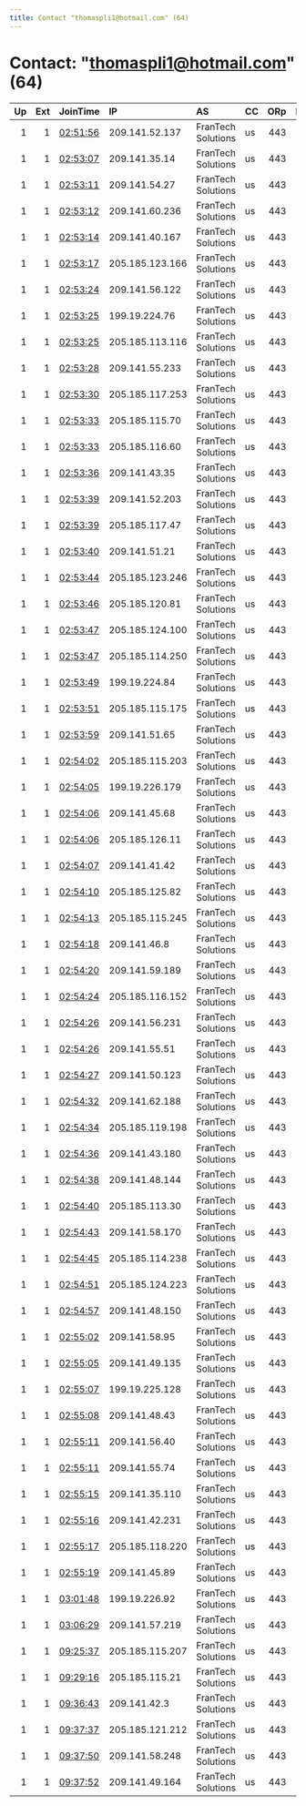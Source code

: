 ```yaml
---
title: Contact "thomaspli1@hotmail.com" (64)
---
```


# Contact: "thomaspli1@hotmail.com" (64)

|   Up |   Ext | JoinTime                                                                                            | IP              | AS                 | CC   |   ORp |   Dirp | OS    | Version   | Nickname   |   eFamMembers |
|-----:|------:|:----------------------------------------------------------------------------------------------------|:----------------|:-------------------|:-----|------:|-------:|:------|:----------|:-----------|--------------:|
|    1 |     1 | [02:51:56](https://metrics.torproject.org/rs.html#details/57FA1AE53957FA67EC022CBE9B68261EC5FAD724) | 209.141.52.137  | FranTech Solutions | us   |   443 |      0 | Linux | 0.2.9.17  | smell      |            85 |
|    1 |     1 | [02:53:07](https://metrics.torproject.org/rs.html#details/7D6E96CB5FB0B043CDAA3886EA08410F6D99535C) | 209.141.35.14   | FranTech Solutions | us   |   443 |      0 | Linux | 0.2.9.17  | smell      |            85 |
|    1 |     1 | [02:53:11](https://metrics.torproject.org/rs.html#details/8E028F0422A10953994C51D3C5FA8EDEC18F6931) | 209.141.54.27   | FranTech Solutions | us   |   443 |      0 | Linux | 0.2.9.17  | smell      |            85 |
|    1 |     1 | [02:53:12](https://metrics.torproject.org/rs.html#details/D7EB8F0275BEEC1E68E175B31775A59EBCA16C30) | 209.141.60.236  | FranTech Solutions | us   |   443 |      0 | Linux | 0.2.9.17  | smell      |            85 |
|    1 |     1 | [02:53:14](https://metrics.torproject.org/rs.html#details/AB6D728D2E430E1CC02AD5C28538BDA78F33CDA6) | 209.141.40.167  | FranTech Solutions | us   |   443 |      0 | Linux | 0.2.9.17  | smell      |            85 |
|    1 |     1 | [02:53:17](https://metrics.torproject.org/rs.html#details/C1FED6A5D03826AE9C9A317AAE370B6578662DE4) | 205.185.123.166 | FranTech Solutions | us   |   443 |      0 | Linux | 0.2.9.17  | smell      |            85 |
|    1 |     1 | [02:53:24](https://metrics.torproject.org/rs.html#details/18CF80F0AEC1F860EC69B36E8A80CDFE958E61F2) | 209.141.56.122  | FranTech Solutions | us   |   443 |      0 | Linux | 0.2.9.17  | smell      |            85 |
|    1 |     1 | [02:53:25](https://metrics.torproject.org/rs.html#details/C2A1C83A09AA7004A30BDC154AD1274BA26804A0) | 199.19.224.76   | FranTech Solutions | us   |   443 |      0 | Linux | 0.2.9.17  | smell      |            85 |
|    1 |     1 | [02:53:25](https://metrics.torproject.org/rs.html#details/C86498C8E9B6D0AF0E41D237676CC8F41BF52EEF) | 205.185.113.116 | FranTech Solutions | us   |   443 |      0 | Linux | 0.2.9.17  | smell      |            85 |
|    1 |     1 | [02:53:28](https://metrics.torproject.org/rs.html#details/497A3A05674FC9C934616561C35B377E6337D5AC) | 209.141.55.233  | FranTech Solutions | us   |   443 |      0 | Linux | 0.2.9.17  | smell      |            85 |
|    1 |     1 | [02:53:30](https://metrics.torproject.org/rs.html#details/2DF7D1B14732972DF51BFEDD66061CC7571E6DFA) | 205.185.117.253 | FranTech Solutions | us   |   443 |      0 | Linux | 0.2.9.17  | smell      |            85 |
|    1 |     1 | [02:53:33](https://metrics.torproject.org/rs.html#details/21C36D1FA20079C6101C55A99331BA2981124901) | 205.185.115.70  | FranTech Solutions | us   |   443 |      0 | Linux | 0.2.9.17  | smell      |            85 |
|    1 |     1 | [02:53:33](https://metrics.torproject.org/rs.html#details/46F1EF1F151E2294604437D874DC537F4979654A) | 205.185.116.60  | FranTech Solutions | us   |   443 |      0 | Linux | 0.2.9.17  | smell      |            85 |
|    1 |     1 | [02:53:36](https://metrics.torproject.org/rs.html#details/C762C3ABF5908C889B02E9C88872E7DA78D6337B) | 209.141.43.35   | FranTech Solutions | us   |   443 |      0 | Linux | 0.2.9.17  | smell      |            85 |
|    1 |     1 | [02:53:39](https://metrics.torproject.org/rs.html#details/88EF48756A248BABEB5C99EB91937EC74D4A755E) | 209.141.52.203  | FranTech Solutions | us   |   443 |      0 | Linux | 0.2.9.17  | smell      |            85 |
|    1 |     1 | [02:53:39](https://metrics.torproject.org/rs.html#details/B3F1D0AD3A2BB67E15DDAF4F442DDB60CA407A3C) | 205.185.117.47  | FranTech Solutions | us   |   443 |      0 | Linux | 0.2.9.17  | smell      |            85 |
|    1 |     1 | [02:53:40](https://metrics.torproject.org/rs.html#details/1C54DBBC4FC57C8BEEAC2645850FE8474130B26B) | 209.141.51.21   | FranTech Solutions | us   |   443 |      0 | Linux | 0.2.9.17  | smell      |            85 |
|    1 |     1 | [02:53:44](https://metrics.torproject.org/rs.html#details/8A908F9521F57A2D769CC38887FA0F2FB72CEF51) | 205.185.123.246 | FranTech Solutions | us   |   443 |      0 | Linux | 0.2.9.17  | smell      |            85 |
|    1 |     1 | [02:53:46](https://metrics.torproject.org/rs.html#details/42353AEAD5741831890C4994272237E5D26DF5AC) | 205.185.120.81  | FranTech Solutions | us   |   443 |      0 | Linux | 0.2.9.17  | smell      |            85 |
|    1 |     1 | [02:53:47](https://metrics.torproject.org/rs.html#details/4962BFC38D8F9C30335D13853BB7A9D881DE6A9F) | 205.185.124.100 | FranTech Solutions | us   |   443 |      0 | Linux | 0.2.9.17  | smell      |            85 |
|    1 |     1 | [02:53:47](https://metrics.torproject.org/rs.html#details/B118ADCA13D405AD4292A09B5113199A339A8BDC) | 205.185.114.250 | FranTech Solutions | us   |   443 |      0 | Linux | 0.2.9.17  | smell      |            85 |
|    1 |     1 | [02:53:49](https://metrics.torproject.org/rs.html#details/8248E4BC1E6FCE9ABD7E7C49DB50A730E1933ECD) | 199.19.224.84   | FranTech Solutions | us   |   443 |      0 | Linux | 0.2.9.17  | smell      |            85 |
|    1 |     1 | [02:53:51](https://metrics.torproject.org/rs.html#details/969618E021BB44A2D3D7143381C25256DA252542) | 205.185.115.175 | FranTech Solutions | us   |   443 |      0 | Linux | 0.2.9.17  | smell      |            85 |
|    1 |     1 | [02:53:59](https://metrics.torproject.org/rs.html#details/C42409C502C2A6A40E26C7A6DA4CBABCEEF44284) | 209.141.51.65   | FranTech Solutions | us   |   443 |      0 | Linux | 0.2.9.17  | smell      |            85 |
|    1 |     1 | [02:54:02](https://metrics.torproject.org/rs.html#details/E32AA8D357807C76AEBDD55898A9EB9AD9B4CD12) | 205.185.115.203 | FranTech Solutions | us   |   443 |      0 | Linux | 0.2.9.17  | smell      |            85 |
|    1 |     1 | [02:54:05](https://metrics.torproject.org/rs.html#details/F02389D5265D381FBF020FF955CAC64CDFE1B4B2) | 199.19.226.179  | FranTech Solutions | us   |   443 |      0 | Linux | 0.2.9.17  | smell      |            85 |
|    1 |     1 | [02:54:06](https://metrics.torproject.org/rs.html#details/53D295DE9FA7496AF55944BA7B0217D27C30BE61) | 209.141.45.68   | FranTech Solutions | us   |   443 |      0 | Linux | 0.2.9.17  | smell      |            85 |
|    1 |     1 | [02:54:06](https://metrics.torproject.org/rs.html#details/D35BEC9022FC58F532E36C60A630C65EA7F935A9) | 205.185.126.11  | FranTech Solutions | us   |   443 |      0 | Linux | 0.2.9.17  | smell      |            85 |
|    1 |     1 | [02:54:07](https://metrics.torproject.org/rs.html#details/DAAAF5BDFE2C3EC79D043C337CC84A2E09AC8B09) | 209.141.41.42   | FranTech Solutions | us   |   443 |      0 | Linux | 0.2.9.17  | smell      |            85 |
|    1 |     1 | [02:54:10](https://metrics.torproject.org/rs.html#details/765C148058AC2BE0FFFA97516E0BF0BE945D7A5E) | 205.185.125.82  | FranTech Solutions | us   |   443 |      0 | Linux | 0.2.9.17  | smell      |            85 |
|    1 |     1 | [02:54:13](https://metrics.torproject.org/rs.html#details/9A6B76B67D8B509457424ADA744EC4990E234E7C) | 205.185.115.245 | FranTech Solutions | us   |   443 |      0 | Linux | 0.2.9.17  | smell      |            85 |
|    1 |     1 | [02:54:18](https://metrics.torproject.org/rs.html#details/9A1FBBAADC74BE7289ADA435769E5AF383C7D086) | 209.141.46.8    | FranTech Solutions | us   |   443 |      0 | Linux | 0.2.9.17  | smell      |            85 |
|    1 |     1 | [02:54:20](https://metrics.torproject.org/rs.html#details/35E2FB2D30CAA62EBF1859954C8268C35030B9D0) | 209.141.59.189  | FranTech Solutions | us   |   443 |      0 | Linux | 0.2.9.17  | smell      |            85 |
|    1 |     1 | [02:54:24](https://metrics.torproject.org/rs.html#details/81BE2E4239D64B6466DE9C5839FC417AC0AAACE6) | 205.185.116.152 | FranTech Solutions | us   |   443 |      0 | Linux | 0.2.9.17  | smell      |            85 |
|    1 |     1 | [02:54:26](https://metrics.torproject.org/rs.html#details/4B7A965D2171E95F8F20AD67A08540CF128D40E3) | 209.141.56.231  | FranTech Solutions | us   |   443 |      0 | Linux | 0.2.9.17  | smell      |            85 |
|    1 |     1 | [02:54:26](https://metrics.torproject.org/rs.html#details/D603522C13FA0074E2A7589CE1DEDF70CF057FA2) | 209.141.55.51   | FranTech Solutions | us   |   443 |      0 | Linux | 0.2.9.17  | smell      |            85 |
|    1 |     1 | [02:54:27](https://metrics.torproject.org/rs.html#details/081BBFFCFD07CE25CEE911E35BBE18C8039F3BB7) | 209.141.50.123  | FranTech Solutions | us   |   443 |      0 | Linux | 0.2.9.17  | smell      |            85 |
|    1 |     1 | [02:54:32](https://metrics.torproject.org/rs.html#details/67895D17BCC7DA111AC2E0F1F348B99B1E4B5A91) | 209.141.62.188  | FranTech Solutions | us   |   443 |      0 | Linux | 0.2.9.17  | smell      |            85 |
|    1 |     1 | [02:54:34](https://metrics.torproject.org/rs.html#details/EF6F2C106774136FE83D65E9D1FD483EAD8DAC9C) | 205.185.119.198 | FranTech Solutions | us   |   443 |      0 | Linux | 0.2.9.17  | smell      |            85 |
|    1 |     1 | [02:54:36](https://metrics.torproject.org/rs.html#details/987F0559BC2EEA0E2177CE7B9A3BD9A89505BCC8) | 209.141.43.180  | FranTech Solutions | us   |   443 |      0 | Linux | 0.2.9.17  | smell      |            85 |
|    1 |     1 | [02:54:38](https://metrics.torproject.org/rs.html#details/D6A7405E817AADEFCACA4DE906DBF0806AB1E04C) | 209.141.48.144  | FranTech Solutions | us   |   443 |      0 | Linux | 0.2.9.17  | smell      |            85 |
|    1 |     1 | [02:54:40](https://metrics.torproject.org/rs.html#details/BAD7F864B7FEDCCDDB02318583CBD2B608234FC0) | 205.185.113.30  | FranTech Solutions | us   |   443 |      0 | Linux | 0.2.9.17  | smell      |            85 |
|    1 |     1 | [02:54:43](https://metrics.torproject.org/rs.html#details/BA345DBBDDCA9EB7C9EC08B0286CB7E9F5133374) | 209.141.58.170  | FranTech Solutions | us   |   443 |      0 | Linux | 0.2.9.17  | smell      |            85 |
|    1 |     1 | [02:54:45](https://metrics.torproject.org/rs.html#details/E6CC29B4B50CF3A87D5143B021146FCB9D100201) | 205.185.114.238 | FranTech Solutions | us   |   443 |      0 | Linux | 0.2.9.17  | smell      |            85 |
|    1 |     1 | [02:54:51](https://metrics.torproject.org/rs.html#details/6719266C82A940346C063856F13044AA75E23128) | 205.185.124.223 | FranTech Solutions | us   |   443 |      0 | Linux | 0.2.9.17  | smell      |            85 |
|    1 |     1 | [02:54:57](https://metrics.torproject.org/rs.html#details/DCE47735CBDCA125DC94A116ACAA3BEF654F2FCC) | 209.141.48.150  | FranTech Solutions | us   |   443 |      0 | Linux | 0.2.9.17  | smell      |            85 |
|    1 |     1 | [02:55:02](https://metrics.torproject.org/rs.html#details/682CBD1BE025556462A669E2EE5C44B972E0AF3F) | 209.141.58.95   | FranTech Solutions | us   |   443 |      0 | Linux | 0.2.9.17  | smell      |            85 |
|    1 |     1 | [02:55:05](https://metrics.torproject.org/rs.html#details/F08A20340C9431DE589D0682A2E5B867564B877E) | 209.141.49.135  | FranTech Solutions | us   |   443 |      0 | Linux | 0.2.9.17  | smell      |            85 |
|    1 |     1 | [02:55:07](https://metrics.torproject.org/rs.html#details/56E90BD796B5D102E38B277EAF5EAF3F5E2B1C4D) | 199.19.225.128  | FranTech Solutions | us   |   443 |      0 | Linux | 0.2.9.17  | smell      |            85 |
|    1 |     1 | [02:55:08](https://metrics.torproject.org/rs.html#details/9DA41CB6F11C74337AF697881E380BD327130A82) | 209.141.48.43   | FranTech Solutions | us   |   443 |      0 | Linux | 0.2.9.17  | smell      |            85 |
|    1 |     1 | [02:55:11](https://metrics.torproject.org/rs.html#details/714BAF6AE7AB3B2F98D9CBF59CCAD321BB1EBB57) | 209.141.56.40   | FranTech Solutions | us   |   443 |      0 | Linux | 0.2.9.17  | smell      |            85 |
|    1 |     1 | [02:55:11](https://metrics.torproject.org/rs.html#details/7CC2CB3FCBC62B5BFBD8CFED0FF7DD3DDBB349DC) | 209.141.55.74   | FranTech Solutions | us   |   443 |      0 | Linux | 0.2.9.17  | smell      |            85 |
|    1 |     1 | [02:55:15](https://metrics.torproject.org/rs.html#details/38953889984B23BCB73DBEC02C7D983ABBF11C18) | 209.141.35.110  | FranTech Solutions | us   |   443 |      0 | Linux | 0.2.9.17  | smell      |            85 |
|    1 |     1 | [02:55:16](https://metrics.torproject.org/rs.html#details/15500D8247A5EE2FFC0AE5B539D1B09B6F6F9155) | 209.141.42.231  | FranTech Solutions | us   |   443 |      0 | Linux | 0.2.9.17  | smell      |            85 |
|    1 |     1 | [02:55:17](https://metrics.torproject.org/rs.html#details/3E728D8F3AFDB14E93EAB73458F287531C8B1511) | 205.185.118.220 | FranTech Solutions | us   |   443 |      0 | Linux | 0.2.9.17  | smell      |            85 |
|    1 |     1 | [02:55:19](https://metrics.torproject.org/rs.html#details/E6F6343C984673A2BDB384E5ADEB389B85624ED0) | 209.141.45.89   | FranTech Solutions | us   |   443 |      0 | Linux | 0.2.9.17  | smell      |            85 |
|    1 |     1 | [03:01:48](https://metrics.torproject.org/rs.html#details/0AB8CE8B317228920C7504EAD50EE3C29EDF070B) | 199.19.226.92   | FranTech Solutions | us   |   443 |      0 | Linux | 0.2.9.17  | smell      |            85 |
|    1 |     1 | [03:06:29](https://metrics.torproject.org/rs.html#details/679141DFFDEB6E8A69D92F6A19343C13305A6FB5) | 209.141.57.219  | FranTech Solutions | us   |   443 |      0 | Linux | 0.2.9.17  | smell      |            85 |
|    1 |     1 | [09:25:37](https://metrics.torproject.org/rs.html#details/1041C6AC81B8931A509EB1F79984BE85ED60CD06) | 205.185.115.207 | FranTech Solutions | us   |   443 |      0 | Linux | 0.2.9.17  | smell      |            85 |
|    1 |     1 | [09:29:16](https://metrics.torproject.org/rs.html#details/061182496BB51D14DC663EE57B6F1F60AF90F092) | 205.185.115.21  | FranTech Solutions | us   |   443 |      0 | Linux | 0.2.9.17  | smell      |            85 |
|    1 |     1 | [09:36:43](https://metrics.torproject.org/rs.html#details/6B096F0F4D46B722EF4DAEF94EE1ACED29882A3E) | 209.141.42.3    | FranTech Solutions | us   |   443 |      0 | Linux | 0.2.9.17  | smell      |            85 |
|    1 |     1 | [09:37:37](https://metrics.torproject.org/rs.html#details/700C1DA3FB0CF5D35649DA256AA3A7503AB8C07A) | 205.185.121.212 | FranTech Solutions | us   |   443 |      0 | Linux | 0.2.9.17  | smell      |            85 |
|    1 |     1 | [09:37:50](https://metrics.torproject.org/rs.html#details/9011BDD1FE82D234E4D56152089DE2227CF28312) | 209.141.58.248  | FranTech Solutions | us   |   443 |      0 | Linux | 0.2.9.17  | smell      |            85 |
|    1 |     1 | [09:37:52](https://metrics.torproject.org/rs.html#details/A106F75ECD68D6A9605C1877467D9C9A76296EF4) | 209.141.49.164  | FranTech Solutions | us   |   443 |      0 | Linux | 0.2.9.17  | smell      |            85 |

